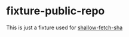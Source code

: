 # fixture-public-repo

This is just a fixture used for [shallow-fetch-sha](https://github.com/robherley/shallow-fetch-sha)
